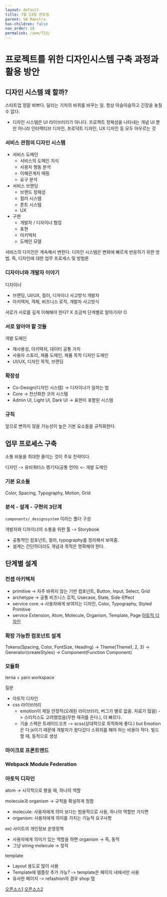 ```yaml
---
layout: default
title: 7월 23일 멘토링
parent: SW Maestro
has-children: false
nav_order: 18
permalink: /swm/723/
---
```


# 프로젝트를 위한 디자인시스템 구축 과정과 활용 방안

## 디자인 시스템 왜 할까?
스타트업 정말 바쁘다. 달리는 기차의 바퀴를 바꾸는 일. 항상 아슬아슬하고 긴장을 놓칠 수 없다.
- 디자인 시스템은 UI 라이브러리가 아니다. 프로젝트 정체성을 나타내는 개념
UI 뿐만 아니라 인터랙티브 디자인, 프로덕트 디자인, UX 디자인 등 모두 아우르는 것

### 서비스 관점의 디자인 시스템
- 서비스 도메인
  - 서비스의 도메인 지식
  - 사용자 행동 분석
  - 이해관계자 매핑
  - 요구 분석
- 서비스 브랜딩
  - 브랜드 정체성
  - 컬러 시스템
  - 폰트 시스템
  - UX
- 구현
  - 개발자 / 디자이너 협업
  - 표현
  - 아키텍처
  - 도메인 모델

서비스의 다지인은 계속해서 변한다. 디자인 시스템은 변화에 빠르게 반응하기 위한 방법. 즉, 디자인에 대한 업무 프로세스 및 방법론

### 디자이너와 개발자 이야기
디자이너
- 브랜딩, UI/UX, 컬러, 디자이너 사고방식
개발자
- 아키텍처, 객체, 비즈니스 로직, 개발자 사고방식

서로가 서로를 깊게 이해해야 한다? X 조금씩 단계별로 알아가자! O

### 서로 알아야 할 것들
개발 도메인
- 재사용성, 아키텍처, 데이터
공통 가치
- 사용자 스토리, 제품 도메인, 제품 목적
디자인 도메인
- UI/UX, 디자인 목적, 브랜딩

### 확장성
- Co-Design(디자인 시스템) -> 디자이너가 일하는 법
- Core -> 전산화한 코어 시스템
- Admin UI, Light UI, Dark UI -> 표현이 포함된 시스템

### 규칙
앞으로 변하지 않을 가능성이 높은 기본 요소들을 규칙화한다.

## 업무 프로세스 구축
소통 비용을 최대한 줄이는 것이 주요 전략이다.

디자인 -> 유비쿼터스 랭기지(공통 언어) <- 개발 도메인

### 기본 요소들
Color, Spacing, Typography, Motion, Grid

### 분석 - 설계 - 구현의 3단계
`components/_designsystem` 이라는 폴더 구성

개발자와 디자이너의 소통을 위한 툴 -> Storybook
- 공통적인 컴포넌트, 컬러, typography를 정리해서 보여줌.
- 설계는 간단하더라도 개념과 목적은 명확해야 한다.

## 단계별 설계
### 컨셉 아키텍처
- primitive -> 자주 바뀌지 않는 기반 컴포넌트, Button, Input, Select, Grid
- archetype -> 공통 비즈니스 로직, Usecase, State, Side-Effect
- service core -> 사용자에게 보여지는 디자인, Color, Typography, Styled Primitive
- service Extension, Atom, Molecule, Organism, Template, Page [아토믹 디자인](https://kciter.so/posts/effective-atomic-design)

### 확장 가능한 컴포넌트 설계
Tokens(Spacing, Color, FontSize, Heading) -> Theme(Theme1, 2, 3) -> Generator(createStyles) -> Component(Function Component)

### 모듈화
lerna + yarn workspace

질문
- 아토믹 디자인
- css 라이브러리
  - emotion이 제일 안정적(오래된 라이브러리, 버그가 별로 없음. 자료가 많음) -> 스티치스도 고려했었음(무한 재귀를 돈다.), 더 빠르다.
  - 기술 스택은 트레이드오프 -> scss(상대적으로 최적화에 좋다.) but Emotion은 다 js이기 때문에 개발자가 왔다갔다 스위치를 해야 하는 비용이 적다. 빌드할 때, 동적으로 생성

### 마이크로 프론트엔드

### Webpack Module Federation

### 아토믹 디자인
atom -> 시각적으로 봤을 때, 하나의 역할

molecule과 organism -> 규칙을 확실하게 정함
- molecule: 사용자에게 의미 보다는 범용적으로 사용, 하나의 역할만 가지면
- organism: 사용자에게 의미를 가지는 기능적 요구사항

ex) 사이트의 개인정보 운영정책
- 사용자에게 의미가 있는 역할을 하면 organism -> 즉, 동적
- 그냥 string molecule -> 정적

template
- Layout 용도로 많이 사용
- Template에 템플릿 추가 가능? -> template은 페이지 내에서만 사용
- 유사한 페이지 -> refashion의 경우 shop 탭

[오픈소스1](https://github.com/cobaltinc/caple-design-system)
[오픈소스2](https://github.com/cobaltinc/co-design)
